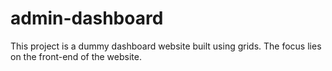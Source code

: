# admin-dashboard

This project is a dummy dashboard website built using grids. The focus lies on the front-end of the website.

